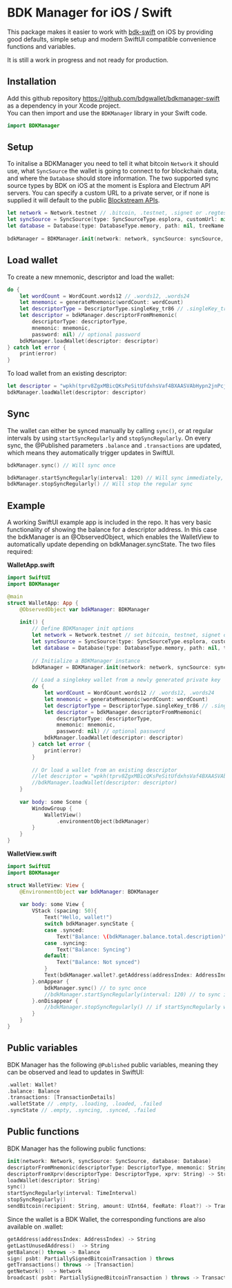 # BDK Manager for iOS / Swift

This package makes it easier to work with [bdk-swift](https://github.com/bitcoindevkit/bdk-swift) on iOS by providing good defaults, simple setup and modern SwiftUI compatible convenience functions and variables.  

It is still a work in progress and not ready for production.

## Installation

Add this github repository https://github.com/bdgwallet/bdkmanager-swift as a dependency in your Xcode project.   
You can then import and use the `BDKManager` library in your Swift code.

```swift
import BDKManager
```

## Setup

To initalise a BDKManager you need to tell it what bitcoin `Network` it should use, what `SyncSource` the wallet is going to connect to for blockchain data, and where the `Database` should store information. The two supported sync source types by BDK on iOS at the moment is Esplora and Electrum API servers. You can specify a custom URL to a private server, or if none is supplied it will default to the public [Blockstream APIs](https://github.com/Blockstream/esplora/blob/master/API.md).

```swift
let network = Network.testnet // .bitcoin, .testnet, .signet or .regtest
let syncSource = SyncSource(type: SyncSourceType.esplora, customUrl: nil) // .esplora or .electrum, optional customUrl
let database = Database(type: DatabaseType.memory, path: nil, treeName: nil) // .memory or .disk, optional path and tree parameters
        
bdkManager = BDKManager.init(network: network, syncSource: syncSource, database: database)   
```

## Load wallet

To create a new mnemonic, descriptor and load the wallet:

```swift
do {    
    let wordCount = WordCount.words12 // .words12, .words24
    let mnemonic = generateMnemonic(wordCount: wordCount)
    let descriptorType = DescriptorType.singleKey_tr86 // .singleKey_tr86, .singleKey_wpkh84
    let descriptor = bdkManager.descriptorFromMnemonic(
        descriptorType: descriptorType,
        mnemonic: mnemonic,
        password: nil) // optional password
    bdkManager.loadWallet(descriptor: descriptor)
} catch let error {
    print(error)
}  
```

To load  wallet from an existing descriptor:

```swift
let descriptor = "wpkh(tprv8ZgxMBicQKsPeSitUfdxhsVaf4BXAASVAbHypn2jnPcjmQZvqZYkeqx7EHQTWvdubTSDa5ben7zHC7sUsx4d8tbTvWdUtHzR8uhHg2CW7MT/*)"
bdkManager.loadWallet(descriptor: descriptor) 
```

## Sync

The wallet can either be synced manually by calling `sync()`, or at regular intervals by using `startSyncRegularly` and `stopSyncRegularly`.
On every sync, the @Published parameters `.balance` and `.transactions` are updated, which means they automatically trigger updates in SwiftUI.

```swift
bdkManager.sync() // Will sync once

bdkManager.startSyncRegularly(interval: 120) // Will sync immediately, then every 120 seconds
bdkManager.stopSyncRegularly() // Will stop the regular sync
```

## Example

A working SwiftUI example app is included in the repo. It has very basic functionality of showing the balance for a descriptor address. In this case the bdkManager is an @ObservedObject, which enables the WalletView to automatically update depending on bdkManager.syncState. The two files required:

**WalletApp.swift**
```swift
import SwiftUI
import BDKManager

@main
struct WalletApp: App {
    @ObservedObject var bdkManager: BDKManager
    
    init() {
        // Define BDKManager init options
        let network = Network.testnet // set bitcoin, testnet, signet or regtest
        let syncSource = SyncSource(type: SyncSourceType.esplora, customUrl: nil) // set esplora or electrum, can take customUrl
        let database = Database(type: DatabaseType.memory, path: nil, treeName: nil) // set memory or disk, optional path and tree parameters
        
        // Initialize a BDKManager instance
        bdkManager = BDKManager.init(network: network, syncSource: syncSource, database: database)
        
        // Load a singlekey wallet from a newly generated private key
        do {
            let wordCount = WordCount.words12 // .words12, .words24
            let mnemonic = generateMnemonic(wordCount: wordCount)
            let descriptorType = DescriptorType.singleKey_tr86 // .singleKey_tr86, .singleKey_wpkh84
            let descriptor = bdkManager.descriptorFromMnemonic(
                descriptorType: descriptorType,
                mnemonic: mnemonic,
                password: nil) // optional password
            bdkManager.loadWallet(descriptor: descriptor)
        } catch let error {
            print(error)
        }
        
        // Or load a wallet from an existing descriptor
        //let descriptor = "wpkh(tprv8ZgxMBicQKsPeSitUfdxhsVaf4BXAASVAbHypn2jnPcjmQZvqZYkeqx7EHQTWvdubTSDa5ben7zHC7sUsx4d8tbTvWdUtHzR8uhHg2CW7MT/*)"
        //bdkManager.loadWallet(descriptor: descriptor)
    }
    
    var body: some Scene {
        WindowGroup {
            WalletView()
                .environmentObject(bdkManager)
        }
    }
}
```

**WalletView.swift**
```swift
import SwiftUI
import BDKManager

struct WalletView: View {
    @EnvironmentObject var bdkManager: BDKManager
    
    var body: some View {
        VStack (spacing: 50){
            Text("Hello, wallet!")
            switch bdkManager.syncState {
            case .synced:
                Text("Balance: \(bdkManager.balance.total.description)")
            case .syncing:
                Text("Balance: Syncing")
            default:
                Text("Balance: Not synced")
            }
            Text(bdkManager.wallet?.getAddress(addressIndex: AddressIndex.new) ?? "-")
        }.onAppear {
            bdkManager.sync() // to sync once
            //bdkManager.startSyncRegularly(interval: 120) // to sync immediately, then every 120 seconds
        }.onDisappear {
            //bdkManager.stopSyncRegularly() // if startSyncRegularly was used
        }
    }
}
```

## Public variables

BDK Manager has the following `@Published` public variables, meaning they can be observed and lead to updates in SwiftUI:
```swift
.wallet: Wallet?
.balance: Balance
.transactions: [TransactionDetails]
.walletState // .empty, .loading, .loaded, .failed
.syncState // .empty, .syncing, .synced, .failed
```

## Public functions

BDK Manager has the following public functions:
```swift
init(network: Network, syncSource: SyncSource, database: Database)
descriptorFromMnemonic(descriptorType: DescriptorType, mnemonic: String, password: String?) -> String?
descriptorFromXprv(descriptorType: DescriptorType, xprv: String) -> String
loadWallet(descriptor: String)
sync()
startSyncRegularly(interval: TimeInterval)
stopSyncRegularly()
sendBitcoin(recipient: String, amount: UInt64, feeRate: Float?) -> Transaction?
```

Since the wallet is a BDK Wallet, the corresponding functions are also available on .wallet:
```swift
getAddress(addressIndex: AddressIndex) -> String
getLastUnusedAddress()  -> String
getBalance() throws -> Balance
sign( psbt: PartiallySignedBitcoinTransaction ) throws
getTransactions() throws -> [Transaction]
getNetwork()  -> Network
broadcast( psbt: PartiallySignedBitcoinTransaction ) throws -> Transaction
```
